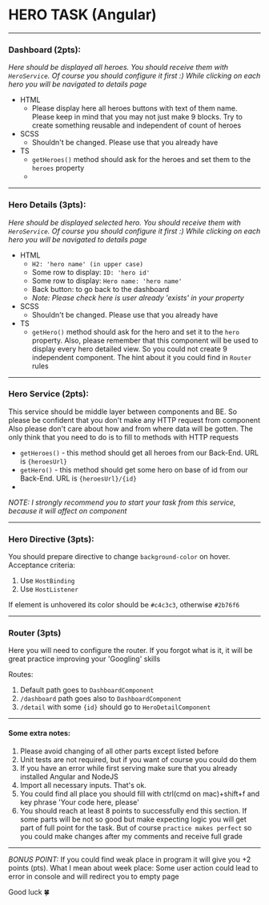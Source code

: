 # HERO TASK (Angular)

-----

### Dashboard (2pts):
_Here should be displayed all heroes. You should receive them with ```HeroService```.
Of course you should configure it first :)
While clicking on each hero you will be navigated to details page_

- HTML
  - Please display here all heroes buttons with text of them name. Please keep in mind that you may not just make 9 blocks. Try to create something reusable and independent of count of heroes
- SCSS 
  - Shouldn't be changed. Please use that you already have
- TS
  - ```getHeroes()``` method should ask for the heroes and set them to the ```heroes``` property
  - 
-----

### Hero Details (3pts):
  _Here should be displayed selected hero. You should receive them with ```HeroService```.
  Of course you should configure it first :)
  While clicking on each hero you will be navigated to details page_

- HTML
  - ```H2: 'hero name' (in upper case)```
  - Some row to display: ```ID: 'hero id'```
  - Some row to display: ```Hero name: 'hero name'``` 
  - Back button: to go back to the dashboard
  - _Note: Please check here is user already 'exists' in your property_
- SCSS
  - Shouldn't be changed. Please use that you already have
- TS
  - ```getHero()``` method should ask for the hero and set it to the ```hero``` property. Also, please remember that this component will be used to display every hero detailed view. So you could not create 9 independent component. The hint about it you could find in ```Router``` rules

-----

### Hero Service (2pts):

This service should be middle layer between components and BE. So please be confident that you don't make any HTTP request from component
Also please don't care about how and from where data will be gotten. The only think that you need to do is to fill to methods with HTTP requests
- ```getHeroes()``` - this method should get all heroes from our Back-End. URL is ```{heroesUrl}```
- ```getHero()``` - this method should get some hero on base of id from our Back-End. URL is ```{heroesUrl}/{id}```
- 
_NOTE: I strongly recommend you to start your task from this service, because it will affect on component_

-----

### Hero Directive (3pts):

You should prepare directive to change ```background-color``` on hover.
Acceptance criteria: 
1) Use ```HostBinding```
2) Use ```HostListener```

If element is unhovered its color should be ```#c4c3c3```, otherwise ```#2b76f6```

----

### Router (3pts)

Here you will need to configure the router. If you forgot what is it, it will be great practice improving your 'Googling' skills

Routes:
1) Default path goes to ```DashboardComponent```
2) ```/dashboard``` path goes also to ```DashboardComponent```
3) ```/detail``` with some ```{id}``` should go to ```HeroDetailComponent```

---
#### Some extra notes:  
1) Please avoid changing of all other parts except listed before
2) Unit tests are not required, but if you want of course you could do them
3) If you have an error while first serving make sure that you already installed Angular and NodeJS
4) Import all necessary inputs. That's ok.
5) You could find all place you should fill with ctrl(cmd on mac)+shift+f and key phrase 'Your code here, please'
6) You should reach at least 8 points to successfully end this section. If some parts will be not so good but make expecting logic you will get part of full point for the task. But of course `practice makes perfect` so you could make changes after my comments and receive full grade

---
_BONUS POINT:_
If you could find weak place in program it will give you +2 points (pts).
What I mean about week place: Some user action could lead to error in console and will redirect you to empty page

Good luck 🍀

